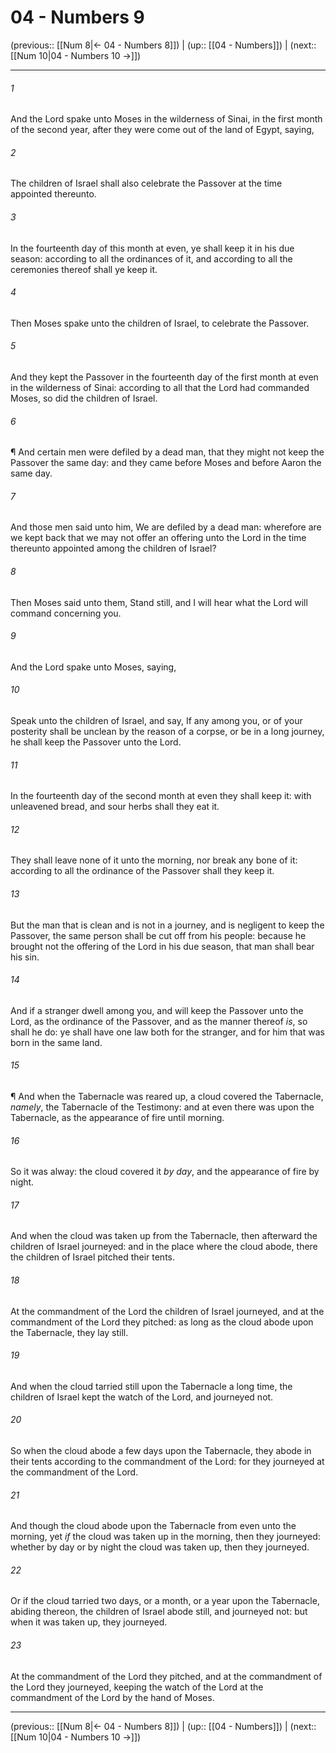 # 04 - Numbers 9

(previous:: [[Num 8|← 04 - Numbers 8]]) | (up:: [[04 - Numbers]]) | (next:: [[Num 10|04 - Numbers 10 →]])

***


###### 1 
And the Lord spake unto Moses in the wilderness of Sinai, in the first month of the second year, after they were come out of the land of Egypt, saying, 

###### 2 
The children of Israel shall also celebrate the Passover at the time appointed thereunto. 

###### 3 
In the fourteenth day of this month at even, ye shall keep it in his due season: according to all the ordinances of it, and according to all the ceremonies thereof shall ye keep it. 

###### 4 
Then Moses spake unto the children of Israel, to celebrate the Passover. 

###### 5 
And they kept the Passover in the fourteenth day of the first month at even in the wilderness of Sinai: according to all that the Lord had commanded Moses, so did the children of Israel. 

###### 6 
¶ And certain men were defiled by a dead man, that they might not keep the Passover the same day: and they came before Moses and before Aaron the same day. 

###### 7 
And those men said unto him, We are defiled by a dead man: wherefore are we kept back that we may not offer an offering unto the Lord in the time thereunto appointed among the children of Israel? 

###### 8 
Then Moses said unto them, Stand still, and I will hear what the Lord will command concerning you. 

###### 9 
And the Lord spake unto Moses, saying, 

###### 10 
Speak unto the children of Israel, and say, If any among you, or of your posterity shall be unclean by the reason of a corpse, or be in a long journey, he shall keep the Passover unto the Lord. 

###### 11 
In the fourteenth day of the second month at even they shall keep it: with unleavened bread, and sour herbs shall they eat it. 

###### 12 
They shall leave none of it unto the morning, nor break any bone of it: according to all the ordinance of the Passover shall they keep it. 

###### 13 
But the man that is clean and is not in a journey, and is negligent to keep the Passover, the same person shall be cut off from his people: because he brought not the offering of the Lord in his due season, that man shall bear his sin. 

###### 14 
And if a stranger dwell among you, and will keep the Passover unto the Lord, as the ordinance of the Passover, and as the manner thereof _is_, so shall he do: ye shall have one law both for the stranger, and for him that was born in the same land. 

###### 15 
¶ And when the Tabernacle was reared up, a cloud covered the Tabernacle, _namely_, the Tabernacle of the Testimony: and at even there was upon the Tabernacle, as the appearance of fire until morning. 

###### 16 
So it was alway: the cloud covered it _by day_, and the appearance of fire by night. 

###### 17 
And when the cloud was taken up from the Tabernacle, then afterward the children of Israel journeyed: and in the place where the cloud abode, there the children of Israel pitched their tents. 

###### 18 
At the commandment of the Lord the children of Israel journeyed, and at the commandment of the Lord they pitched: as long as the cloud abode upon the Tabernacle, they lay still. 

###### 19 
And when the cloud tarried still upon the Tabernacle a long time, the children of Israel kept the watch of the Lord, and journeyed not. 

###### 20 
So when the cloud abode a few days upon the Tabernacle, they abode in their tents according to the commandment of the Lord: for they journeyed at the commandment of the Lord. 

###### 21 
And though the cloud abode upon the Tabernacle from even unto the morning, yet _if_ the cloud was taken up in the morning, then they journeyed: whether by day or by night the cloud was taken up, then they journeyed. 

###### 22 
Or if the cloud tarried two days, or a month, or a year upon the Tabernacle, abiding thereon, the children of Israel abode still, and journeyed not: but when it was taken up, they journeyed. 

###### 23 
At the commandment of the Lord they pitched, and at the commandment of the Lord they journeyed, keeping the watch of the Lord at the commandment of the Lord by the hand of Moses.

***

(previous:: [[Num 8|← 04 - Numbers 8]]) | (up:: [[04 - Numbers]]) | (next:: [[Num 10|04 - Numbers 10 →]])

